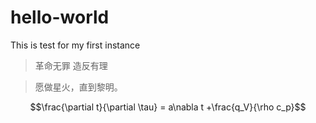 # hello-world
This is test for my first instance
> 革命无罪
> 造反有理


> 愿做星火，直到黎明。

$$\frac{\partial t}{\partial \tau} = a\nabla t +\frac{q_V}{\rho c_p}$$
